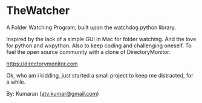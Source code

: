 # TheWatcher
A Folder Watching Program, built upon
the watchdog python library.

Inspired by the lack of a simple GUI in Mac for folder watching.
And the love for python and wxpython.
Also to keep coding and challenging oneself.
To fuel the open source community with a clone of DirectoryMonitor.

https://directorymonitor.com

Ok, who am i kidding, just started a small project to keep me distracted,
for a while.

By: Kumaran (atv.kumar@gmail.com)
